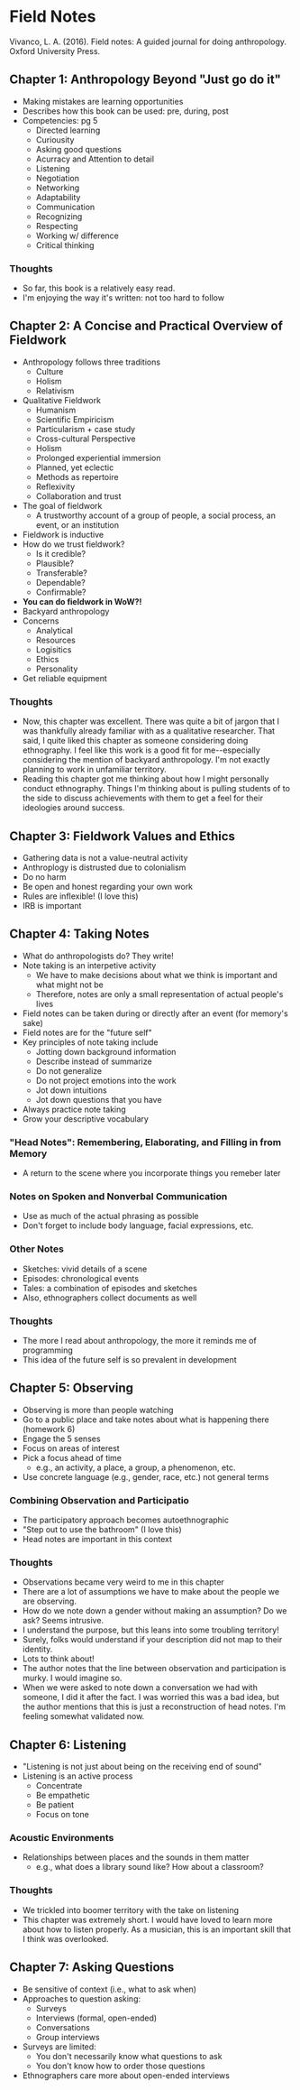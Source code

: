 # Field Notes

Vivanco, L. A. (2016). Field notes: A guided journal for doing anthropology. Oxford University Press.

## Chapter 1: Anthropology Beyond "Just go do it"

- Making mistakes are learning opportunities
- Describes how this book can be used: pre, during, post
- Competencies: pg 5
  - Directed learning
  - Curiousity
  - Asking good questions
  - Acurracy and Attention to detail
  - Listening
  - Negotiation
  - Networking
  - Adaptability
  - Communication
  - Recognizing
  - Respecting
  - Working w/ difference
  - Critical thinking
  
### Thoughts

- So far, this book is a relatively easy read. 
- I'm enjoying the way it's written: not too hard to follow

## Chapter 2: A Concise and Practical Overview of Fieldwork

- Anthropology follows three traditions
  - Culture
  - Holism
  - Relativism
- Qualitative Fieldwork
  - Humanism
  - Scientific Empiricism
  - Particularism + case study
  - Cross-cultural Perspective
  - Holism
  - Prolonged experiential immersion
  - Planned, yet eclectic
  - Methods as repertoire
  - Reflexivity
  - Collaboration and trust
- The goal of fieldwork
  - A trustworthy account of a group of people, a social
    process, an event, or an institution
- Fieldwork is inductive
- How do we trust fieldwork?
  - Is it credible?
  - Plausible?
  - Transferable?
  - Dependable?
  - Confirmable?
- **You can do fieldwork in WoW?!**
- Backyard anthropology
- Concerns
  - Analytical
  - Resources
  - Logisitics
  - Ethics
  - Personality
- Get reliable equipment

### Thoughts

- Now, this chapter was excellent. There was quite
  a bit of jargon that I was thankfully already
  familiar with as a qualitative researcher.
  That said, I quite liked this chapter as someone
  considering doing ethnography. I feel like this
  work is a good fit for me--especially considering
  the mention of backyard anthropology. I'm not
  exactly planning to work in unfamiliar territory.
- Reading this chapter got me thinking about how
  I might personally conduct ethnography. Things
  I'm thinking about is pulling students of to the
  side to discuss achievements with them to get
  a feel for their ideologies around success.  

## Chapter 3: Fieldwork Values and Ethics

- Gathering data is not a value-neutral activity
- Anthroplogy is distrusted due to colonialism
- Do no harm
- Be open and honest regarding your own work
- Rules are inflexible! (I love this)
- IRB is important

## Chapter 4: Taking Notes

- What do anthropologists do? They write!
- Note taking is an interpetive activity
  - We have to make decisions about what we think is important and what might not be
  - Therefore, notes are only a small representation of actual people's lives
- Field notes can be taken during or directly after an event (for memory's sake)
- Field notes are for the "future self"
- Key principles of note taking include
  - Jotting down background information
  - Describe instead of summarize
  - Do not generalize
  - Do not project emotions into the work
  - Jot down intuitions
  - Jot down questions that you have
- Always practice note taking
- Grow your descriptive vocabulary

### "Head Notes": Remembering, Elaborating, and Filling in from Memory

- A return to the scene where you incorporate things you remeber later

### Notes on Spoken and Nonverbal Communication

- Use as much of the actual phrasing as possible
- Don't forget to include body language, facial expressions, etc.

### Other Notes

- Sketches: vivid details of a scene
- Episodes: chronological events
- Tales: a combination of episodes and sketches
- Also, ethnographers collect documents as well

### Thoughts

- The more I read about anthropology, the more it reminds me of programming
- This idea of the future self is so prevalent in development

## Chapter 5: Observing

- Observing is more than people watching
- Go to a public place and take notes about what is happening there (homework 6)
- Engage the 5 senses
- Focus on areas of interest
- Pick a focus ahead of time
  - e.g., an activity, a place, a group, a phenomenon, etc.
- Use concrete language (e.g., gender, race, etc.) not general terms

### Combining Observation and Participatio

- The participatory approach becomes autoethnographic 
- "Step out to use the bathroom" (I love this)
- Head notes are important in this context

### Thoughts

- Observations became very weird to me in this chapter
- There are a lot of assumptions we have to make about the people
  we are observing.
- How do we note down a gender without making an assumption? Do we ask? Seems intrusive. 
- I understand the purpose, but this leans into some troubling territory!
- Surely, folks would understand if your description did not map to their identity.
- Lots to think about!
- The author notes that the line between observation and participation is murky.
  I would imagine so.
- When we were asked to note down a conversation we had with someone, I did
  it after the fact. I was worried this was a bad idea, but the author
  mentions that this is just a reconstruction of head notes. I'm feeling
  somewhat validated now. 

## Chapter 6: Listening

- "Listening is not just about being on the receiving end of sound"
- Listening is an active process
  - Concentrate
  - Be empathetic
  - Be patient
  - Focus on tone

### Acoustic Environments

- Relationships between places and the sounds in them matter
  - e.g., what does a library sound like? How about a classroom?

### Thoughts

- We trickled into boomer territory with the take on listening
- This chapter was extremely short. I would have loved to learn more about
  how to listen properly. As a musician, this is an important skill that
  I think was overlooked.

## Chapter 7: Asking Questions

- Be sensitive of context (i.e., what to ask when)
- Approaches to question asking:
  - Surveys
  - Interviews (formal, open-ended)
  - Conversations
  - Group interviews
- Surveys are limited:
  - You don't necessarily know what questions to ask
  - You don't know how to order those questions
- Ethnographers care more about open-ended interviews
